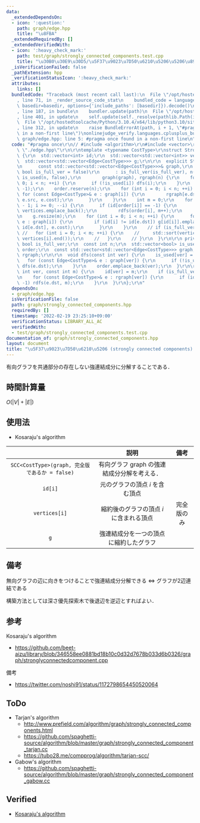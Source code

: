 ```yaml
---
data:
  _extendedDependsOn:
  - icon: ':question:'
    path: graph/edge.hpp
    title: "\u8FBA"
  _extendedRequiredBy: []
  _extendedVerifiedWith:
  - icon: ':heavy_check_mark:'
    path: test/graph/strongly_connected_components.test.cpp
    title: "\u30B0\u30E9\u30D5/\u5F37\u9023\u7D50\u6210\u5206\u5206\u89E3"
  _isVerificationFailed: false
  _pathExtension: hpp
  _verificationStatusIcon: ':heavy_check_mark:'
  attributes:
    links: []
  bundledCode: "Traceback (most recent call last):\n  File \"/opt/hostedtoolcache/Python/3.10.4/x64/lib/python3.10/site-packages/onlinejudge_verify/documentation/build.py\"\
    , line 71, in _render_source_code_stat\n    bundled_code = language.bundle(stat.path,\
    \ basedir=basedir, options={'include_paths': [basedir]}).decode()\n  File \"/opt/hostedtoolcache/Python/3.10.4/x64/lib/python3.10/site-packages/onlinejudge_verify/languages/cplusplus.py\"\
    , line 187, in bundle\n    bundler.update(path)\n  File \"/opt/hostedtoolcache/Python/3.10.4/x64/lib/python3.10/site-packages/onlinejudge_verify/languages/cplusplus_bundle.py\"\
    , line 401, in update\n    self.update(self._resolve(pathlib.Path(included), included_from=path))\n\
    \  File \"/opt/hostedtoolcache/Python/3.10.4/x64/lib/python3.10/site-packages/onlinejudge_verify/languages/cplusplus_bundle.py\"\
    , line 312, in update\n    raise BundleErrorAt(path, i + 1, \"#pragma once found\
    \ in a non-first line\")\nonlinejudge_verify.languages.cplusplus_bundle.BundleErrorAt:\
    \ graph/edge.hpp: line 5: #pragma once found in a non-first line\n"
  code: "#pragma once\r\n// #include <algorithm>\r\n#include <vector>\r\n\r\n#include\
    \ \"./edge.hpp\"\r\n\r\ntemplate <typename CostType>\r\nstruct StronglyConnectedComponents\
    \ {\r\n  std::vector<int> id;\r\n  std::vector<std::vector<int>> vertices;\r\n\
    \  std::vector<std::vector<Edge<CostType>>> g;\r\n\r\n  explicit StronglyConnectedComponents(\r\
    \n      const std::vector<std::vector<Edge<CostType>>>& graph,\r\n      const\
    \ bool is_full_ver = false)\r\n      : is_full_ver(is_full_ver), n(graph.size()),\
    \ is_used(n, false),\r\n        graph(graph), rgraph(n) {\r\n    for (int i =\
    \ 0; i < n; ++i) {\r\n      if (!is_used[i]) dfs(i);\r\n    }\r\n    id.assign(n,\
    \ -1);\r\n    order.reserve(n);\r\n    for (int i = 0; i < n; ++i) {\r\n     \
    \ for (const Edge<CostType>& e : graph[i]) {\r\n        rgraph[e.dst].emplace_back(e.dst,\
    \ e.src, e.cost);\r\n      }\r\n    }\r\n    int m = 0;\r\n    for (int i = n\
    \ - 1; i >= 0; --i) {\r\n      if (id[order[i]] == -1) {\r\n        if (is_full_ver)\
    \ vertices.emplace_back();\r\n        rdfs(order[i], m++);\r\n      }\r\n    }\r\
    \n    g.resize(m);\r\n    for (int i = 0; i < n; ++i) {\r\n      for (const Edge<CostType>&\
    \ e : graph[i]) {\r\n        if (id[i] != id[e.dst]) g[id[i]].emplace_back(id[i],\
    \ id[e.dst], e.cost);\r\n      }\r\n    }\r\n    // if (is_full_ver) {\r\n   \
    \ //   for (int i = 0; i < m; ++i) {\r\n    //     std::sort(vertices[i].begin(),\
    \ vertices[i].end());\r\n    //   }\r\n    // }\r\n  }\r\n\r\n private:\r\n  const\
    \ bool is_full_ver;\r\n  const int n;\r\n  std::vector<bool> is_used;\r\n  std::vector<int>\
    \ order;\r\n  const std::vector<std::vector<Edge<CostType>>> graph;\r\n  std::vector<std::vector<Edge<CostType>>>\
    \ rgraph;\r\n\r\n  void dfs(const int ver) {\r\n    is_used[ver] = true;\r\n \
    \   for (const Edge<CostType>& e : graph[ver]) {\r\n      if (!is_used[e.dst])\
    \ dfs(e.dst);\r\n    }\r\n    order.emplace_back(ver);\r\n  }\r\n\r\n  void rdfs(const\
    \ int ver, const int m) {\r\n    id[ver] = m;\r\n    if (is_full_ver) vertices.back().emplace_back(ver);\r\
    \n    for (const Edge<CostType>& e : rgraph[ver]) {\r\n      if (id[e.dst] ==\
    \ -1) rdfs(e.dst, m);\r\n    }\r\n  }\r\n};\r\n"
  dependsOn:
  - graph/edge.hpp
  isVerificationFile: false
  path: graph/strongly_connected_components.hpp
  requiredBy: []
  timestamp: '2022-02-19 23:25:10+09:00'
  verificationStatus: LIBRARY_ALL_AC
  verifiedWith:
  - test/graph/strongly_connected_components.test.cpp
documentation_of: graph/strongly_connected_components.hpp
layout: document
title: "\u5F37\u9023\u7D50\u6210\u5206 (strongly connected components) \u5206\u89E3"
---
```


有向グラフを共通部分の存在しない強連結成分に分解することである．


## 時間計算量

$O(\lvert V \rvert + \lvert E \rvert)$


## 使用法

- Kosaraju's algorithm

||説明|備考|
|:--:|:--:|:--:|
|`SCC<CostType>(graph, 完全版であるか = false)`|有向グラフ $\mathrm{graph}$ の強連結成分分解を考える．||
|`id[i]`|元のグラフの頂点 $i$ を含む頂点||
|`vertices[i]`|縮約後のグラフの頂点 $i$ に含まれる頂点|完全版のみ|
|`g`|強連結成分を一つの頂点に縮約したグラフ||


## 備考

無向グラフの辺に向きをつけることで強連結成分分解できる $\Leftrightarrow$ グラフが2辺連結である

構築方法としては深さ優先探索木で後退辺を逆辺とすればよい．


## 参考

Kosaraju's algorithm
- https://github.com/beet-aizu/library/blob/346558ee0881bd18b10c0d32d7678b033d6b0326/graph/stronglyconnectedcomponent.cpp

備考
- https://twitter.com/noshi91/status/1172798654450520064


## ToDo

- Tarjan's algorithm
  - http://www.prefield.com/algorithm/graph/strongly_connected_components.html
  - https://github.com/spaghetti-source/algorithm/blob/master/graph/strongly_connected_component_tarjan.cc
  - https://tubo28.me/compprog/algorithm/tarjan-scc/
- Gabow's algorithm
  - https://github.com/spaghetti-source/algorithm/blob/master/graph/strongly_connected_component_gabow.cc


## Verified

- [Kosaraju's algorithm](https://judge.yosupo.jp/submission/4441)
